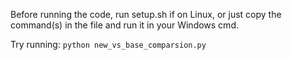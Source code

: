 Before running the code, run setup.sh if on Linux, or just copy the command(s) in the file and run it in your Windows cmd.

Try running:
`python new_vs_base_comparsion.py`
